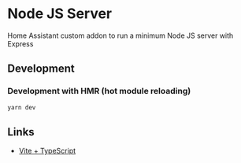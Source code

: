 # Node JS Server

Home Assistant custom addon to run a minimum Node JS server with Express

## Development

### Development with HMR (hot module reloading)

```bash
yarn dev
```

## Links

- [Vite + TypeScript](./doc/vite_readme.md)